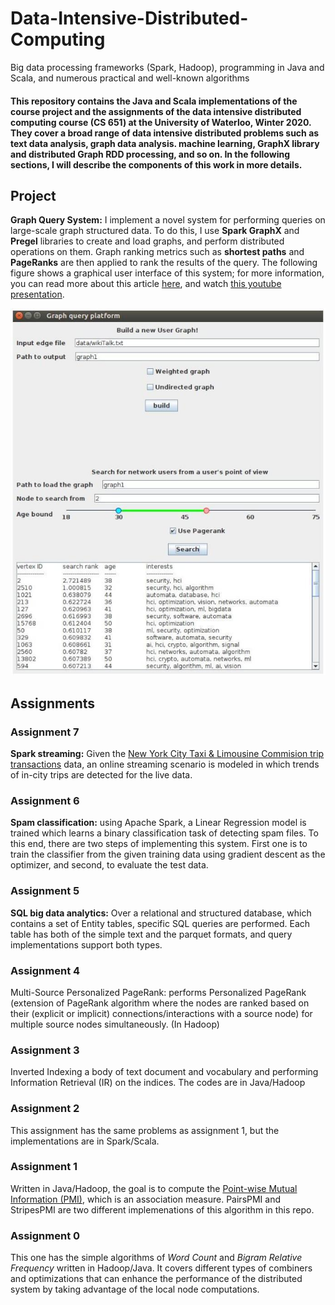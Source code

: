 # Data-Intensive-Distributed-Computing
Big data processing frameworks (Spark, Hadoop), programming in Java and Scala, and numerous practical and well-known algorithms

#### This repository contains the Java and Scala implementations of the course project and the assignments of the data intensive distributed computing course (CS 651) at the University of Waterloo, Winter 2020. They cover a broad range of data intensive distributed problems such as text data analysis, graph data analysis. machine learning, GraphX library and distributed Graph RDD processing, and so on. In the following sections, I will describe the components of this work in more details.

## Project
**Graph Query System:** I implement a novel system for performing queries on large-scale graph structured data. To do this, I use **Spark GraphX** and **Pregel** libraries to create and load graphs, and perform distributed operations on them. Graph ranking metrics such as **shortest paths** and **PageRanks** are then applied to rank the results of the query. The following figure shows a graphical user interface of this system; for more information, you can read more about this article [here](files/query_system.pdf), and watch [this youtube presentation](https://youtu.be/cJQDDTHfTFQ).

![Graphical user interface](files/query_gui.jpg)


## Assignments
### Assignment 7
**Spark streaming:** Given the [New York City Taxi & Limousine Commision trip transactions](https://toddwschneider.com/posts/analyzing-1-1-billion-nyc-taxi-and-uber-trips-with-a-vengeance/) data, an online streaming scenario is modeled in which trends of in-city trips are detected for the live data.

### Assignment 6
**Spam classification:** using Apache Spark, a Linear Regression model is trained which learns a binary classification task of detecting spam files. To this end, there are two steps of implementing this system. First one is to train the classifier from the given training data using gradient descent as the optimizer, and second, to evaluate the test data.

### Assignment 5
**SQL big data analytics:** Over a relational and structured database, which contains a set of Entity tables, specific SQL queries are performed. Each table has both of the simple text and the parquet formats, and query implementations support both types.

### Assignment 4
Multi-Source Personalized PageRank: performs Personalized PageRank (extension of PageRank algorithm where the nodes are ranked based on their (explicit or implicit) connections/interactions with a source node) for multiple source nodes simultaneously. (In Hadoop)

### Assignment 3
Inverted Indexing a body of text document and vocabulary and performing Information Retrieval (IR) on the indices. The codes are in Java/Hadoop

### Assignment 2
This assignment has the same problems as assignment 1, but the implementations are in Spark/Scala.

### Assignment 1
Written in Java/Hadoop, the goal is to compute the [Point-wise Mutual Information (PMI)](https://en.wikipedia.org/wiki/Pointwise_mutual_information), which is an association measure. PairsPMI and StripesPMI are two different implemenations of this algorithm in this repo.

### Assignment 0
This one has the simple algorithms of *Word Count* and *Bigram Relative Frequency* written in Hadoop/Java. It covers different types of combiners and optimizations that can enhance the performance of the distributed system by taking advantage of the local node computations.


